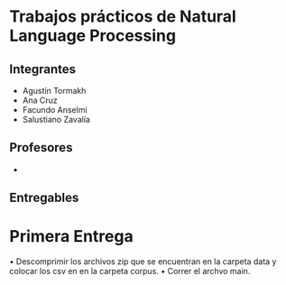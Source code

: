 # Trabajos prácticos de Natural Language Processing

## Integrantes
- Agustín Tormakh
- Ana Cruz
- Facundo Anselmi
- Salustiano Zavalía

## Profesores 
- 

## Entregables
# Primera Entrega

•   Descomprimir los archivos zip que se encuentran en la carpeta data y colocar los csv en en la carpeta corpus.
•   Correr el archvo main.
